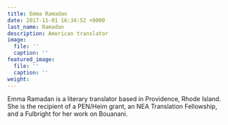 ```yaml
---
title: Emma Ramadan
date: 2017-11-01 16:34:52 +0000
last_name: Ramadan
description: American translator
image:
  file: ''
  caption: ''
featured_image:
  file: ''
  caption: ''
weight:
---
```

Emma Ramadan is a literary translator based in Providence, Rhode Island. She is the recipient of a PEN/Heim grant, an NEA Translation Fellowship, and a Fulbright for her work on Bouanani.
